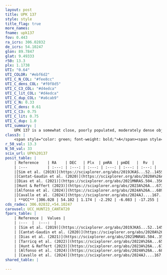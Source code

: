 ```yaml
---
layout: post
title: UPK 137
style: style
title_flag: true
more_names: 
fname: upk137
fov: 0.443
ra_icrs: 306.02832
de_icrs: 54.10247
glon: 89.7847
glat: 9.49333
r50: 13.3
plx: 1.1738
UTI: "0.64"
UTI_COLOR: "#ebf6d2"
UTI_C_N_COL: "#fee8cc"
UTI_C_dens_COL: "#f0f8d5"
UTI_C_C3_COL: "#d4edca"
UTI_C_lit_COL: "#d4edca"
UTI_C_dup_COL: "#a6cab9"
UTI_C_N: 0.33
UTI_C_dens: 0.61
UTI_C_C3: 0.75
UTI_C_lit: 0.75
UTI_C_dup: 1.0
UTI_summary: |
    UPK 137 is a somewhat close, poorly populated, moderately dense object of high C3 quality. It is well-studied in the literature.
class3: |
    <span style="color: green; font-weight: bold;">A</span><span style="color: #FFC300; font-weight: bold;">B</span>
r_50_val: 13.3
N_50_val: 33
scix_url: UPK%20137
posit_table: |
    | Reference    | RA    | DEC   | Plx  | pmRA  | pmDE   |  Rv  |
    | :---         | :---: | :---: | :---: | :---: | :---: | :---: |
    |[Sim et al. (2019)](https://scixplorer.org/abs/2019JKAS...52..145S) | 305.978 | 54.161 | -- | -2.34 | -6.04 | -- |
    |[Cantat-Gaudin et al. (2020)](https://scixplorer.org/abs/2020A%26A...640A...1C) | 306.015 | 54.152 | 1.166 | -2.289 | -6.064 | -- |
    |[Dias et al. (2021)](https://scixplorer.org/abs/2021MNRAS.504..356D) | 305.995 | 54.114 | 1.155 | -2.31 | -6.061 | -- |
    |[Hunt & Reffert (2023)](https://scixplorer.org/abs/2023A%26A...673A.114H) | 306.272 | 54.391 | 1.175 | -2.312 | -6.08 | -13.364 |
    |[Alfonso et al. (2024)](https://scixplorer.org/abs/2024A%26A...689A..18A) | 305.981 | 54.381 | 1.13 | -2.613 | -6.119 | -- |
    |[Cavallo et al. (2024)](https://scixplorer.org/abs/2024AJ....167...12C) | 306.076 | 54.195 | 1.175 | -- | -- | -- |
    | **UCC** |306.028 | 54.102 | 1.174 | -2.292 | -6.083 | -17.255 | 
cds_radec: 306.02832,+54.10247
carousel: UCC_HUNT23_CANTAT20
fpars_table: |
    | Reference |  Values |
    | :---  |  :---:  |
    | [Sim et al. (2019)](https://scixplorer.org/abs/2019JKAS...52..145S) | `d_pc=838, log(age)=7.5` |
    | [Cantat-Gaudin et al. (2020)](https://scixplorer.org/abs/2020A%26A...640A...1C) | `AVNN=0.35, DMNN=9.54, AgeNN=7.71` |
    | [Dias et al. (2021)](https://scixplorer.org/abs/2021MNRAS.504..356D) | `Av=0.391, Dist=832, logage=8.234, [Fe/H]=0.006` |
    | [Tarricq et al. (2022)](https://scixplorer.org/abs/2022A%26A...659A..59T) | `Dist=833, logAgeNN=7.8` |
    | [Hunt & Reffert (2023)](https://scixplorer.org/abs/2023A%26A...673A.114H) | `AV50=0.165, diffAV50=0.442, MOD50=9.577, logAge50=7.933` |
    | [Alfonso et al. (2024)](https://scixplorer.org/abs/2024A%26A...689A..18A) | `AV=0.34953, MOD=9.54036, logAge=7.95403, Z=0.00563` |
    | [Cavallo et al. (2024)](https://scixplorer.org/abs/2024AJ....167...12C) | `AV50=0.38, dMod50=9.67, logAge50=7.9, [Fe/H]50=0.49` |
shared_table: |
    
---
```

